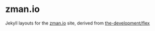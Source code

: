 # zman.io

Jekyll layouts for the [zman.io](http://zman.io/) site, derived from 
[the-development/flex](https://github.com/the-development/flex)
